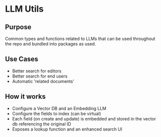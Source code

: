 # LLM Utils

## Purpose

Common types and functions related to LLMs that can be used throughout the repo and bundled into packages as used.

## Use Cases

- Better search for editors
- Better search for end users
- Automatic 'related documents'

## How it works

- Configure a Vector DB and an Embedding LLM
- Configure the fields to index (can be virtual)
- Each field (on create and update) is embedded and stored in the vector db referencing the original ID
- Exposes a lookup function and an enhanced search UI
